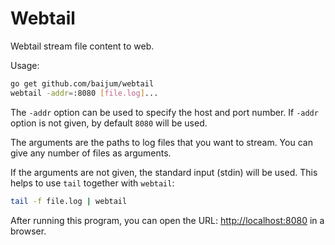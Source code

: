# Webtail

Webtail stream file content to web.

Usage:

```bash
go get github.com/baijum/webtail
webtail -addr=:8080 [file.log]...
```

The ``-addr`` option can be used to specify the host and port number.
If ``-addr`` option is not given, by default `8080` will be used.

The arguments are the paths to log files that you want to stream.
You can give any number of files as arguments.

If the arguments are not given, the standard input (stdin) will be used.
This helps to use `tail` together with `webtail`:

```bash
tail -f file.log | webtail
```

After running this program, you can open the URL: [http://localhost:8080](http://localhost:8080) in a browser.
